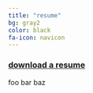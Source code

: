 ```yaml
---
title: "resume"
bg: gray2
color: black
fa-icon: navicon
---
```


<h3><a href="/README.md" target="_blank">download a resume</a></h3>

foo bar baz
